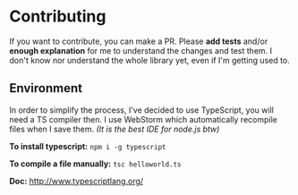 # Contributing

If you want to contribute, you can make a PR. Please **add tests** and/or **enough explanation** for me to understand the changes and test them.
I don't know nor understand the whole library yet, even if I'm getting used to.

## Environment
In order to simplify the process, I've decided to use TypeScript, you will need a TS compiler then.
I use WebStorm which automatically recompile files when I save them. *(It is the best IDE for node.js btw)*

**To install typescript:**
`npm i -g typescript`

**To compile a file manually:**
`tsc helloworld.ts`

**Doc:** http://www.typescriptlang.org/